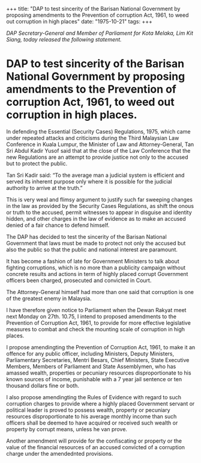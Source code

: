 +++ 
title: "DAP to test sincerity of the Barisan National Government by proposing amendments to the Prevention of corruption Act, 1961, to weed out corruption in high places"
date: "1975-10-21"
tags:
+++

_DAP Secretary-General and Member of Parliament for Kota Melaka, Lim Kit Siang, today released the following statement._

# DAP to test sincerity of the Barisan National Government by proposing amendments to the Prevention of corruption Act, 1961, to weed out corruption in high places.

In defending the Essential (Security Cases) Regulations, 1975, which came under repeated attacks and criticisms during the Third Malaysian Law Conference in Kuala Lumpur, the Minister of Law and Attorney-General, Tan Sri Abdul Kadir Yusof said that at the close of the Law Conference that the new Regulations are an attempt to provide justice not only to the accused but to protect the public.</u>

Tan Sri Kadir said: “To the average man a judicial system is efficient and served its inherent purpose only where it is possible for the judicial authority to arrive at the truth.”

This is very weal and flimsy argument to justify such far sweeping changes in the law as provided by the Security Cases Regulations, as shift the onous or truth to the accused, permit witnesses to appear in disguise and identity hidden, and other charges in the law of evidence as to make an accused denied of a fair chance to defend himself.

The DAP has decided to test the sincerity of the Barisan National Government that laws must be made to protect not only the accused but also the public so that the public and national interest are paramount.

It has become a fashion of late for Government Ministers to talk about fighting corruptions, which is no more than a publicity campaign without concrete results and actions in term of highly placed corrupt Government officers been charged, prosecuted and convicted in Court.

The Attorney-General himself had more than one said that corruption is one of the greatest enemy in Malaysia.

I have therefore given notice to Parliament when the Dewan Rakyat meet next Monday on 27th. 10.75, I intend to proposed amendments to the Prevention of Corruption Act, 1961, to provide for more effective legislative measures to combat and check the mounting scale of corruption in high places.

I propose amendingting the Prevention of Corruption Act, 1961, to make it an offence for any public officer, including Ministers, Deputy Ministers, Parliamentary Secretaries, Mentri Besars, Chief Ministers, State Executive Members, Members of Parliament and State Assemblymen, who has amassed wealth, properties or pecuniary resources disproportionate to his known sources of income, punishable with a 7 year jail sentence or ten thousand dollars fine or both.

I also propose amendingting the Rules of Evidence with regard to such corruption charges to provide where a highly placed Government servant or political leader is proved to possess wealth, property or pecuniary resources disproportionate to his average monthly income than such officers shall be deemed to have acquired or received such wealth or property by corrupt means, unless he van prove.

Another amendment will provide for the confiscating or property or the value of the financial resources of an accused convicted of a corruption charge under the amendednted provisions.
 
